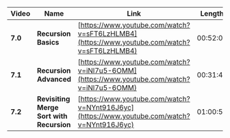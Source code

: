 | Video   | Name                   | Link                                                                                       | Length   |
| ------- | ---------------------- | ------------------------------------------------------------------------------------------ | -------- |
| **7.0** | **Recursion Basics**   | [https://www.youtube.com/watch?v=sFT6LzHLMB4](https://www.youtube.com/watch?v=sFT6LzHLMB4) | 00:52:09 |
| **7.1** | **Recursion Advanced** | [https://www.youtube.com/watch?v=iNl7u5-6OMM](https://www.youtube.com/watch?v=iNl7u5-6OMM) | 00:31:48 |
| **7.2** | **Revisiting Merge Sort with Recursion**                                         | [https://www.youtube.com/watch?v=NYnt916J6yc](https://www.youtube.com/watch?v=NYnt916J6yc) | 01:00:52 |
